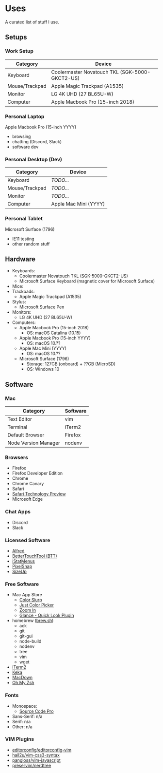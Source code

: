 # Uses
A curated list of stuff I use.

## Setups

### Work Setup
Category | Device
----- | -----
Keyboard | Coolermaster Novatouch TKL (SGK-5000-GKCT2-US)
Mouse/Trackpad | Apple Magic Trackpad (A1535)
Monitor | LG 4K UHD (27 BL65U-W)
Computer | Apple Macbook Pro (15-inch 2018)


### Personal Laptop
Apple Macbook Pro (15-inch YYYY)

- browsing
- chatting (Discord, Slack)
- software dev


### Personal Desktop (Dev)
Category | Device
----- | -----
Keyboard | _TODO..._
Mouse/Trackpad | _TODO..._
Monitor | _TODO..._
Computer | Apple Mac Mini (YYYY)


### Personal Tablet
Microsoft Surface (1796)

- IE11 testing
- other random stuff



## Hardware
- Keyboards:
  - Coolermaster Novatouch TKL (SGK-5000-GKCT2-US)
  - Microsoft Surface Keyboard (magnetic cover for Microsoft Surface)
- Mice:
- Trackpads:
  - Apple Magic Trackpad (A1535)
- Stylus:
  - Microsoft Surface Pen
- Monitors:
  - LG 4K UHD (27 BL65U-W)
- Computers:
  - Apple Macbook Pro (15-inch 2018)
    - OS: macOS Catalina (10.15)
  - Apple Macbook Pro (15-inch YYYY)
    - OS: macOS 10.??
  - Apple Mac Mini (YYYY)
    - OS: macOS 10.??
  - Microsoft Surface (1796)
    - Storage: 127GB (onboard) + ??GB (MicroSD)
    - OS: Windows 10


## Software

### Mac
Category             | Software
-------------------- | -----
Text Editor          | vim
Terminal             | iTerm2
Default Browser      | Firefox
Node Version Manager | nodenv

### Browsers
- Firefox
- Firefox Developer Edition
- Chrome
- Chrome Canary
- Safari
- [Safari Technology Preview](https://developer.apple.com/safari/technology-preview/)
- Microsoft Edge

### Chat Apps
- Discord
- Slack

### Licensed Software
- [Alfred](https://www.alfredapp.com/)
- [BetterTouchTool (BTT)](https://folivora.ai/downloads)
- [iStatMenus](https://bjango.com/mac/istatmenus/)
- [PixelSnap](https://getpixelsnap.com/)
- [SizeUp](https://www.irradiatedsoftware.com/sizeup/)

### Free Software
- Mac App Store
  - [Color Slurp](https://apps.apple.com/us/app/colorslurp/id1287239339?mt=12)
  - [Just Color Picker](https://apps.apple.com/us/app/just-color-picker/id886547068?mt=12)
  - [Zoom In](https://apps.apple.com/us/app/zoomin/id1165804840?mt=12)
  - [Glance - Quick Look Plugin](https://apps.apple.com/us/app/glance-quick-look-plugin/id1513574319?mt=12)
- homebrew ([brew.sh](https://brew.sh/))
  - ack
  - git
  - git-gui
  - node-build
  - nodenv
  - tree
  - vim
  - wget
- [iTerm2](https://iterm2.com/)
- [Keka](https://www.keka.io/en/)
- [MacDown](https://macdown.uranusjr.com/)
- [Oh My Zsh](https://ohmyz.sh/)

### Fonts 
- Monospace:
  - [Source Code Pro](https://fonts.google.com/specimen/Source+Code+Pro)
- Sans-Serif: n/a
- Serif: n/a
- Other: n/a

### VIM Plugins
- [editorconfig/editorconfig-vim](https://github.com/editorconfig/editorconfig-vim)
- [hail2u/vim-css3-syntax](https://github.com/hail2u/vim-css3-syntax)
- [pangloss/vim-javascript](https://github.com/pangloss/vim-javascript)
- [preservim/nerdtree](https://github.com/preservim/nerdtree)
